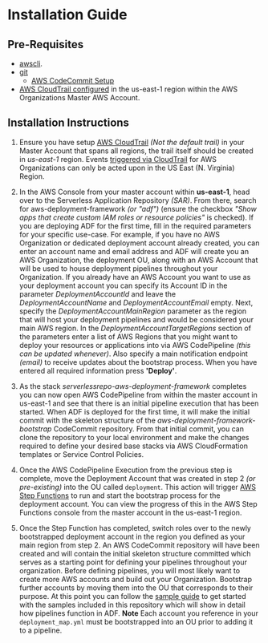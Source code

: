 # Installation Guide

## Pre-Requisites

- [awscli](https://aws.amazon.com/cli/).
- [git](https://git-scm.com/)
  - [AWS CodeCommit Setup](https://docs.aws.amazon.com/codecommit/latest/userguide/setting-up-https-unixes.html)
- [AWS CloudTrail configured](https://docs.aws.amazon.com/awscloudtrail/latest/userguide/cloudtrail-create-and-update-a-trail.html) in the us-east-1 region within the AWS Organizations Master AWS Account.

## Installation Instructions

1. Ensure you have setup [AWS CloudTrail](https://aws.amazon.com/cloudtrail/) *(Not the default trail)* in your Master Account that spans all regions, the trail itself should be created in *us-east-1* region. Events [triggered via CloudTrail](https://docs.aws.amazon.com/organizations/latest/userguide/orgs_incident-response.html) for AWS Organizations can only be acted upon in the US East (N. Virginia) Region.

2. In the AWS Console from your master account within **us-east-1**, head over to the Serverless Application Repository *(SAR)*. From there, search for aws-deployment-framework *(or "adf")* (ensure the checkbox *"Show apps that create custom IAM roles or resource policies"* is checked). If you are deploying ADF for the first time, fill in the required parameters for your specific use-case. For example, if you have no AWS Organization or dedicated deployment account already created, you can enter an account name and email address and ADF will create you an AWS Organization, the deployment OU, along with an AWS Account that will be used to house deployment pipelines throughout your Organization. If you already have an AWS Account you want to use as your deployment account you can specify its Account ID in the parameter *DeploymentAccountId* and leave the *DeploymentAccountName* and *DeploymentAccountEmail* empty. Next, specify the *DeploymentAccountMainRegion* parameter as the region that will host your deployment pipelines and would be considered your main AWS region. In the *DeploymentAccountTargetRegions* section of the parameters enter a list of AWS Regions that you might want to deploy your resources or applications into via AWS CodePipeline *(this can be updated whenever)*. Also specify a main notification endpoint *(email)* to receive updates about the bootstrap process. When you have entered all required information press **'Deploy'**.

3. As the stack *serverlessrepo-aws-deployment-framework* completes you can now open AWS CodePipeline from within the master account in us-east-1 and see that there is an initial pipeline execution that has been started. When ADF is deployed for the first time, it will make the initial commit with the skeleton structure of the *aws-deployment-framework-bootstrap* CodeCommit repository. From that initial commit, you can clone the repository to your local environment and make the changes required to define your desired base stacks via AWS CloudFormation templates or Service Control Policies.

4. Once the AWS CodePipeline Execution from the previous step is complete, move the Deployment Account that was created in step 2 *(or pre-existing)* into the OU called `deployment`. This action will trigger [AWS Step Functions](https://aws.amazon.com/step-functions/) to run and start the bootstrap process for the deployment account. You can view the progress of this in the AWS Step Functions console from the master account in the us-east-1 region.

5. Once the Step Function has completed, switch roles over to the newly bootstrapped deployment account in the region you defined as your main region from step 2. An AWS CodeCommit repository will have been created and will contain the initial skeleton structure committed which serves as a starting point for defining your pipelines throughout your organization. Before defining pipelines, you will most likely want to create more AWS accounts and build out your Organization. Bootstrap further accounts by moving them into the OU that corresponds to their purpose. At this point you can follow the [sample guide](./samples-guide.md) to get started with the samples included in this repository which will show in detail how pipelines function in ADF. **Note** Each account you reference in your `deployment_map.yml` must be bootstrapped into an OU prior to adding it to a pipeline.
